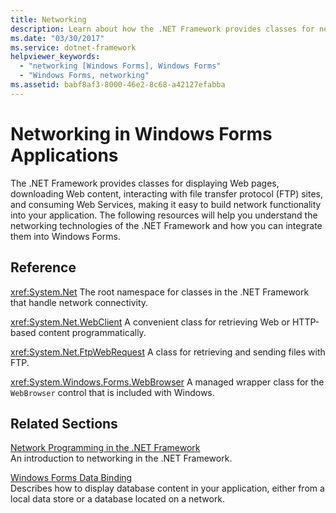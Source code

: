 ```yaml
---
title: Networking
description: Learn about how the .NET Framework provides classes for network functionality that can be built into Windows Forms applications.
ms.date: "03/30/2017"
ms.service: dotnet-framework
helpviewer_keywords: 
  - "networking [Windows Forms], Windows Forms"
  - "Windows Forms, networking"
ms.assetid: babf8af3-8000-46e2-8c68-a42127efabba
---
```

# Networking in Windows Forms Applications

The .NET Framework provides classes for displaying Web pages, downloading Web content, interacting with file transfer protocol (FTP) sites, and consuming Web Services, making it easy to build network functionality into your application. The following resources will help you understand the networking technologies of the .NET Framework and how you can integrate them into Windows Forms.

## Reference

<xref:System.Net>
The root namespace for classes in the .NET Framework that handle network connectivity.

<xref:System.Net.WebClient>
A convenient class for retrieving Web or HTTP-based content programmatically.

<xref:System.Net.FtpWebRequest>
A class for retrieving and sending files with FTP.

<xref:System.Windows.Forms.WebBrowser>
A managed wrapper class for the `WebBrowser` control that is included with Windows.

## Related Sections

[Network Programming in the .NET Framework](/dotnet/framework/network-programming/index)\
An introduction to networking in the .NET Framework.

[Windows Forms Data Binding](../data/overview.md)\
Describes how to display database content in your application, either from a local data store or a database located on a network.
